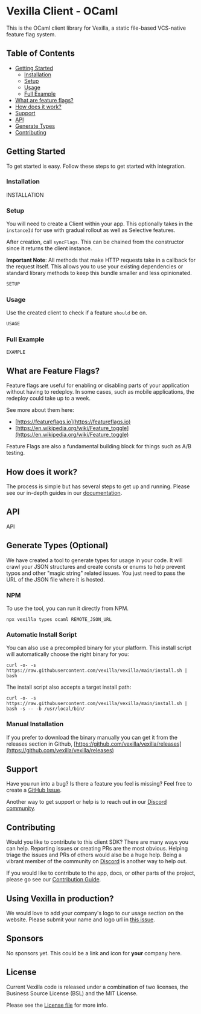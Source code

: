 # Vexilla Client - OCaml

This is the OCaml client library for Vexilla, a static file-based VCS-native feature flag system.

## Table of Contents

- [Getting Started](#getting-started)
  - [Installation](#installation)
  - [Setup](#setup)
  - [Usage](#usage)
  - [Full Example](#full-example)
- [What are feature flags?](#what-are-feature-flags)
- [How does it work?](#how-does-it-work)
- [Support](#support)
- [API](#api)
- [Generate Types](#generate-types-optional)
- [Contributing](#contributing)

## Getting Started

To get started is easy. Follow these steps to get started with integration.

### Installation

INSTALLATION


### Setup

You will need to create a Client within your app. This optionally takes in the `instanceId` for use with gradual rollout as well as Selective features.

After creation, call `syncFlags`. This can be chained from the constructor since it returns the client instance.

**Important Note**: All methods that make HTTP requests take in a callback for the request itself. This allows you to use your existing dependencies or standard library methods to keep this bundle smaller and less opinionated.

```ocaml
SETUP
```


### Usage

Use the created client to check if a feature `should` be on.

```ocaml
USAGE
```


### Full Example

```ocaml
EXAMPLE
```


## What are Feature Flags?

Feature flags are useful for enabling or disabling parts of your application without having to redeploy. In some cases, such as mobile applications, the redeploy could take up to a week.

See more about them here:

- [https://featureflags.io](https://featureflags.io)
- [https://en.wikipedia.org/wiki/Feature_toggle](https://en.wikipedia.org/wiki/Feature_toggle)

Feature Flags are also a fundamental building block for things such as A/B testing.

## How does it work?

The process is simple but has several steps to get up and running. Please see our in-depth guides in our [documentation](https://vexilla.dev/documentation).

## API

API


## Generate Types (Optional)

We have created a tool to generate types for usage in your code. It will crawl your JSON structures and create consts or enums to help prevent typos and other "magic string" related issues. You just need to pass the URL of the JSON file where it is hosted.

### NPM

To use the tool, you can run it directly from NPM.

```
npx vexilla types ocaml REMOTE_JSON_URL
```

### Automatic Install Script

You can also use a precompiled binary for your platform. This install script will automatically choose the right binary for you:

```
curl -o- -s https://raw.githubusercontent.com/vexilla/vexilla/main/install.sh | bash
```

The install script also accepts a target install path:

```
curl -o- -s https://raw.githubusercontent.com/vexilla/vexilla/main/install.sh | bash -s -- -b /usr/local/bin/
```

### Manual Installation

If you prefer to download the binary manually you can get it from the releases section in Github, [https://github.com/vexilla/vexilla/releases](https://github.com/vexilla/vexilla/releases)

## Support

Have you run into a bug? Is there a feature you feel is missing? Feel free to create a [GitHub Issue](https://github.com/vexilla/vexilla/issues).

Another way to get support or help is to reach out in our [Discord community](https://discord.gg/GbJu3d93TC).

## Contributing

Would you like to contribute to this client SDK? There are many ways you can help. Reporting issues or creating PRs are the most obvious. Helping triage the issues and PRs of others would also be a huge help. Being a vibrant member of the community on [Discord](https://discord.gg/GbJu3d93TC) is another way to help out.

If you would like to contribute to the app, docs, or other parts of the project, please go see our [Contribution Guide](https://vexilla.dev/documentation/contributing).

## Using Vexilla in production?

We would love to add your company's logo to our usage section on the website. Please submit your name and logo url in [this issue](https://github.com/vexilla/vexilla/issues/25).

## Sponsors

No sponsors yet. This could be a link and icon for **your** company here.

## License

Current Vexilla code is released under a combination of two licenses, the Business Source License (BSL) and the MIT License.

Please see the [License file](../../../LICENSE) for more info.
